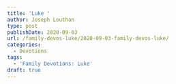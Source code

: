 ```yaml
---
title: 'Luke '
author: Joseph Louthan
type: post
publishDate: 2020-09-03
url: /family-devos-luke/2020-09-03-family-devos-luke/
categories:
  - Devotions
tags:
  - 'Family Devotions: Luke'
draft: true
---
```

